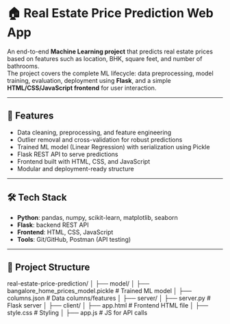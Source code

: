 # 🏠 Real Estate Price Prediction Web App  

An end-to-end **Machine Learning project** that predicts real estate prices based on features such as location, BHK, square feet, and number of bathrooms.  
The project covers the complete ML lifecycle: data preprocessing, model training, evaluation, deployment using **Flask**, and a simple **HTML/CSS/JavaScript frontend** for user interaction.  

---

## 🚀 Features
- Data cleaning, preprocessing, and feature engineering  
- Outlier removal and cross-validation for robust predictions  
- Trained ML model (Linear Regression) with serialization using Pickle  
- Flask REST API to serve predictions  
- Frontend built with HTML, CSS, and JavaScript  
- Modular and deployment-ready structure  

---

## 🛠️ Tech Stack
- **Python**: pandas, numpy, scikit-learn, matplotlib, seaborn  
- **Flask**: backend REST API  
- **Frontend**: HTML, CSS, JavaScript  
- **Tools**: Git/GitHub, Postman (API testing)  

---

## 📂 Project Structure
real-estate-price-prediction/
│
├── model/
│ ├── bangalore_home_prices_model.pickle # Trained ML model
│ ├── columns.json # Data columns/features
│
├── server/
│ ├── server.py # Flask server
│
├── client/
│ ├── app.html # Frontend HTML file
│ ├── style.css # Styling
│ ├── app.js # JS for API calls
